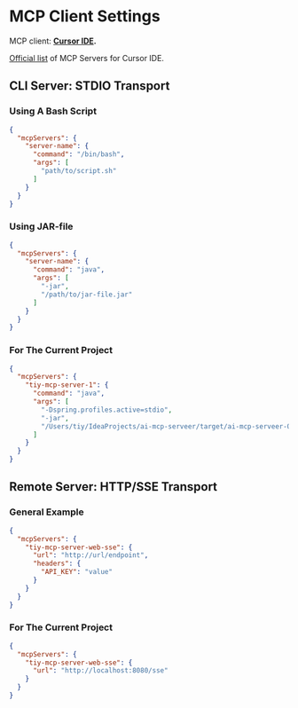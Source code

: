# MCP Client Settings

MCP client: **[Cursor IDE](https://docs.cursor.com/en/welcome).**

[Official list](https://docs.cursor.com/en/tools/mcp) of MCP Servers for Cursor IDE.

## CLI Server: STDIO Transport

### Using A Bash Script

```json
{
  "mcpServers": {
    "server-name": {
      "command": "/bin/bash",
      "args": [
        "path/to/script.sh"
      ]
    }
  }
}
```

### Using JAR-file

```json
{
  "mcpServers": {
    "server-name": {
      "command": "java",
      "args": [
        "-jar",
        "/path/to/jar-file.jar"
      ]
    }
  }
}
```

### For The Current Project

```json
{
  "mcpServers": {
    "tiy-mcp-server-1": {
      "command": "java",
      "args": [
        "-Dspring.profiles.active=stdio",
        "-jar",
        "/Users/tiy/IdeaProjects/ai-mcp-serveer/target/ai-mcp-serveer-0.0.1-SNAPSHOT.jar"
      ]
    }
  }
}
```

## Remote Server: HTTP/SSE Transport

### General Example

```json
{
  "mcpServers": {
    "tiy-mcp-server-web-sse": {
      "url": "http://url/endpoint",
      "headers": {
        "API_KEY": "value"
      }
    }
  }
}
```

### For The Current Project

```json
{
  "mcpServers": {
    "tiy-mcp-server-web-sse": {
      "url": "http://localhost:8080/sse"
    }
  }
}
```
